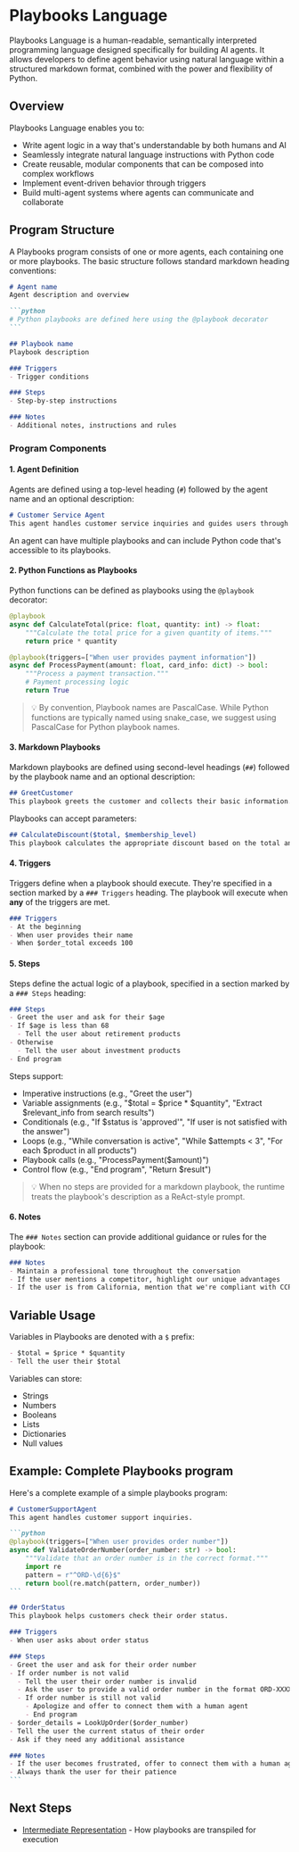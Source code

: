 # Playbooks Language

Playbooks Language is a human-readable, semantically interpreted programming language designed specifically for building AI agents. It allows developers to define agent behavior using natural language within a structured markdown format, combined with the power and flexibility of Python.

## Overview

Playbooks Language enables you to:

- Write agent logic in a way that's understandable by both humans and AI
- Seamlessly integrate natural language instructions with Python code
- Create reusable, modular components that can be composed into complex workflows
- Implement event-driven behavior through triggers
- Build multi-agent systems where agents can communicate and collaborate

## Program Structure

A Playbooks program consists of one or more agents, each containing one or more playbooks. The basic structure follows standard markdown heading conventions:

````markdown
# Agent name
Agent description and overview

```python
# Python playbooks are defined here using the @playbook decorator
```

## Playbook name
Playbook description

### Triggers
- Trigger conditions

### Steps
- Step-by-step instructions

### Notes
- Additional notes, instructions and rules
````

### Program Components

#### 1. Agent Definition

Agents are defined using a top-level heading (`#`) followed by the agent name and an optional description:

```markdown
# Customer Service Agent
This agent handles customer service inquiries and guides users through the support process.
```

An agent can have multiple playbooks and can include Python code that's accessible to its playbooks.

#### 2. Python Functions as Playbooks

Python functions can be defined as playbooks using the `@playbook` decorator:

```python
@playbook
async def CalculateTotal(price: float, quantity: int) -> float:
    """Calculate the total price for a given quantity of items."""
    return price * quantity

@playbook(triggers=["When user provides payment information"])
async def ProcessPayment(amount: float, card_info: dict) -> bool:
    """Process a payment transaction."""
    # Payment processing logic
    return True
```

>:bulb: By convention, Playbook names are PascalCase. While Python functions are typically named using snake_case, we suggest using PascalCase for Python playbook names.

#### 3. Markdown Playbooks

Markdown playbooks are defined using second-level headings (`##`) followed by the playbook name and an optional description:

```markdown
## GreetCustomer
This playbook greets the customer and collects their basic information.
```

Playbooks can accept parameters:

```markdown
## CalculateDiscount($total, $membership_level)
This playbook calculates the appropriate discount based on the total and membership level.
```

#### 4. Triggers

Triggers define when a playbook should execute. They're specified in a section marked by a `### Triggers` heading. The playbook will execute when **any** of the triggers are met.

```markdown
### Triggers
- At the beginning
- When user provides their name
- When $order_total exceeds 100
```

#### 5. Steps

Steps define the actual logic of a playbook, specified in a section marked by a `### Steps` heading:

```markdown
### Steps
- Greet the user and ask for their $age
- If $age is less than 68
  - Tell the user about retirement products
- Otherwise
  - Tell the user about investment products
- End program
```

Steps support:

- Imperative instructions (e.g., "Greet the user")
- Variable assignments (e.g., "$total = $price * $quantity", "Extract $relevant_info from search results")
- Conditionals (e.g., "If $status is 'approved'", "If user is not satisfied with the answer")
- Loops (e.g., "While conversation is active", "While $attempts < 3", "For each $product in all products")
- Playbook calls (e.g., "ProcessPayment($amount)")
- Control flow (e.g., "End program", "Return $result")

>:bulb: When no steps are provided for a markdown playbook, the runtime treats the playbook's description as a ReAct-style prompt.

#### 6. Notes

The `### Notes` section can provide additional guidance or rules for the playbook:

```markdown
### Notes
- Maintain a professional tone throughout the conversation
- If the user mentions a competitor, highlight our unique advantages
- If the user is from California, mention that we're compliant with CCPA
```

## Variable Usage

Variables in Playbooks are denoted with a `$` prefix:

```markdown
- $total = $price * $quantity
- Tell the user their $total
```

Variables can store:

- Strings
- Numbers
- Booleans
- Lists
- Dictionaries
- Null values

## Example: Complete Playbooks program

Here's a complete example of a simple playbooks program:

````markdown
# CustomerSupportAgent
This agent handles customer support inquiries.

```python
@playbook(triggers=["When user provides order number"])
async def ValidateOrderNumber(order_number: str) -> bool:
    """Validate that an order number is in the correct format."""
    import re
    pattern = r"^ORD-\d{6}$"
    return bool(re.match(pattern, order_number))
```

## OrderStatus
This playbook helps customers check their order status.

### Triggers
- When user asks about order status

### Steps
- Greet the user and ask for their order number
- If order number is not valid
  - Tell the user their order number is invalid
  - Ask the user to provide a valid order number in the format ORD-XXXXXX
  - If order number is still not valid
    - Apologize and offer to connect them with a human agent
    - End program
- $order_details = LookUpOrder($order_number)
- Tell the user the current status of their order
- Ask if they need any additional assistance

### Notes
- If the user becomes frustrated, offer to connect them with a human agent
- Always thank the user for their patience
```
````
## Next Steps

- [Intermediate Representation](intermediate-representation.md) - How playbooks are transpiled for execution
